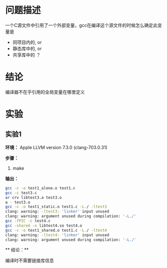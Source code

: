 # 问题描述

一个C源文件中引用了一个外部变量，gcc在编译这个源文件的时候怎么确定此变量是
* 同项目内的, or
* 静态库中的, or
* 共享库中的 ？

# 结论

编译器不在乎引用的全局变量在哪里定义

# 实验

## 实验1

**环境：** Apple LLVM version 7.3.0 (clang-703.0.31)

**步骤：**

1. make

**输出：**

```bash
gcc -c -o test1_alone.o test1.c
gcc -c test3.c
ar crv libtest3.a test3.o
a - test3.o
gcc -c -o test1_static.o test1.c -L./ -ltest3
clang: warning: -ltest3: 'linker' input unused
clang: warning: argument unused during compilation: '-L./'
gcc -fPIC -c test4.c
gcc -shared -o libtest4.so test4.o
gcc -c -o test1_shared.o test1.c -L./ -ltest4
clang: warning: -ltest4: 'linker' input unused
clang: warning: argument unused during compilation: '-L./'
```

** 结论：**

编译时不需要链接库信息
